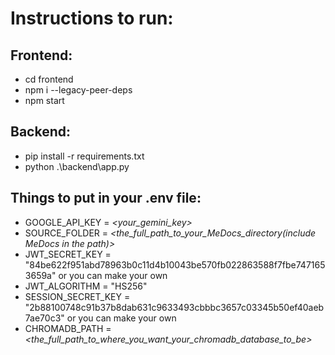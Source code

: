 # Instructions to run:

## Frontend:
- cd frontend
- npm i --legacy-peer-deps
- npm start

## Backend:
- pip install -r requirements.txt
- python .\backend\app.py


## Things to put in your .env file:
- GOOGLE_API_KEY = *<your_gemini_key>*
- SOURCE_FOLDER = *<the_full_path_to_your_MeDocs_directory(include MeDocs in the path)>*
- JWT_SECRET_KEY = "84be622f951abd78963b0c11d4b10043be570fb022863588f7fbe7471653659a" or you can make your own
- JWT_ALGORITHM = "HS256"
- SESSION_SECRET_KEY = "2b88100748c91b37b8dab631c9633493cbbbc3657c03345b50ef40aeb7ae70c3" or you can make your own
- CHROMADB_PATH = *<the_full_path_to_where_you_want_your_chromadb_database_to_be>*

